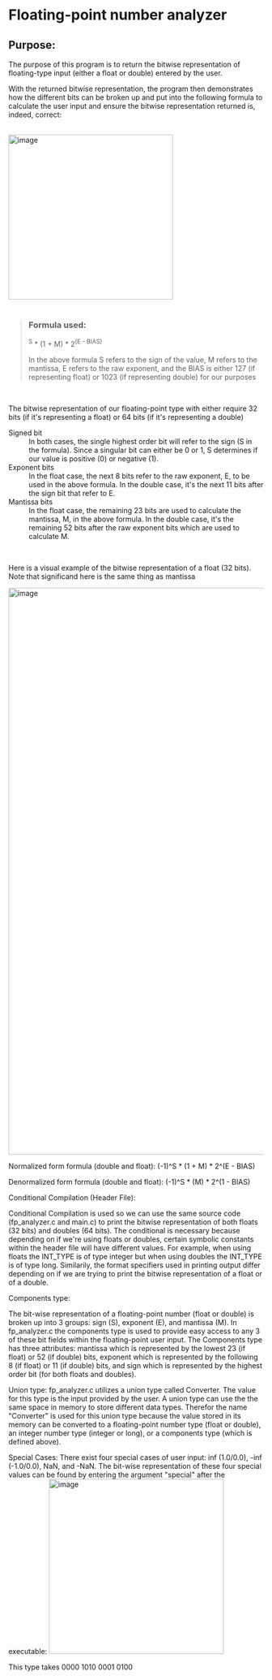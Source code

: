 <h1> Floating-point number analyzer </h1>

<h2> Purpose: </h2>
<p> The purpose of this program is to return the bitwise representation of floating-type input (either a float or double) entered by the user. </p>

<p> With the returned bitwise representation, the program then demonstrates how the different bits can be broken up and put into the following formula
to calculate the user input and ensure the bitwise representation returned is, indeed, correct: </p>
<br>
<img width="325" alt="image" src="https://github.com/varun-singh26/floating-point-number-analyzer/assets/149445092/89c26db0-c6f3-4680-816b-46459446db8f">
<br>
<br>

<blockquote> <h3> Formula used: </h3>
<math> (-1)<sup>S</sup> * (1 + M) * 2<sup>(E - BIAS)</sup> </math>
<br>
<p>In the above formula S refers to the sign of the value, M refers to the mantissa, E refers to the raw exponent, and the BIAS is either 127 (if representing float) or 
1023 (if representing double) for our purposes</p>
</blockquote>
<br>
<p> The bitwise representation of our floating-point type with either require 32 bits (if it's representing a float) or 64 bits (if it's representing a double) </p>

<dl>
<dt> Signed bit </dt>
  <dd> In both cases, the single highest order bit will refer to the sign (S in the formula). Since a singular bit can either be 0 or 1, S determines if our value is positive (0) or negative (1).     </dd>
<dt> Exponent bits </dt>
  <dd> In the float case, the next 8 bits refer to the raw exponent, E, to be used in the above formula. In the double case, it's the next 11 bits after the sign bit that refer to E. </dd>
<dt> Mantissa bits </dt>
  <dd> In the float case, the remaining 23 bits are used to calculate the mantissa, M, in the above formula. In the double case, it's the remaining 52 bits after the raw exponent bits which are used to calculate M. </dd>
</dl>
<br>
<p> Here is a visual example of the bitwise representation of a float (32 bits). Note that significand here is the same thing as mantissa</p>
<img width="1117" alt="image" src="https://github.com/varun-singh26/floating-point-number-analyzer/assets/149445092/15684853-9aa8-45d9-887d-99692e5e57a3">
<br>

Normalized form formula (double and float):
  (-1)^S * (1 + M) * 2^(E - BIAS)


Denormalized form formula (double and float):
  (-1)^S * (M) * 2^(1 - BIAS)

  Conditional Compilation (Header File):

  Conditional Compilation is used so we can use the same source code (fp_analyzer.c and main.c) to print the bitwise representation of both
  floats (32 bits) and doubles (64 bits). The conditional is necessary because depending on if we're using floats or doubles, certain symbolic constants
  within the header file will have different values. For example, when using floats the INT_TYPE is of type integer but when using doubles the INT_TYPE is of type long. 
  Similarily, the format specifiers used in printing output differ depending on if we are trying to print the bitwise representation of a float or of a double. 

 Components type:
 
  The bit-wise representation of a floating-point number (float or double) is broken up into 3 groups: sign (S), exponent (E), and mantissa (M).
  In fp_analyzer.c the components type is used to provide easy access to any 3 of these bit fields within the floating-point user input. The Components type has three
  attributes: mantissa which is represented by the lowest 23 (if float) or 52 (if double) bits, exponent which is represented by the following
  8 (if float) or 11 (if double) bits, and sign which is represented by the highest order bit (for both floats and doubles). 

  
  Union type:
  fp_analyzer.c utilizes a union type called Converter. The value for this type is the input provided by the user. 
  A union type can use the the same space in memory to store different data types. Therefor the name "Converter" is used for this union type 
  because the value stored in its memory can be converted to a floating-point number type (float or double), an integer number type (integer or long), or
  a components type (which is defined above).


  Special Cases:
  There exist four special cases of user input: inf (1.0/0.0), -inf (-1.0/0.0), NaN, and -NaN.
  The bit-wise representation of these four special values can be found by entering the argument "special" after the executable:
  <img width="345" alt="image" src="https://github.com/varun-singh26/floating-point-number-analyzer/assets/149445092/d47b49fb-59a4-4ede-90cf-ae8e61eeacd6">

  

  
  
  
  
  
  
  
  
  
  
  
  
  
  This type takes 0000 1010
  0001 0100
